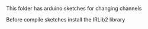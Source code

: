 This folder has arduino sketches for changing channels

Before compile sketches install the IRLib2 library
